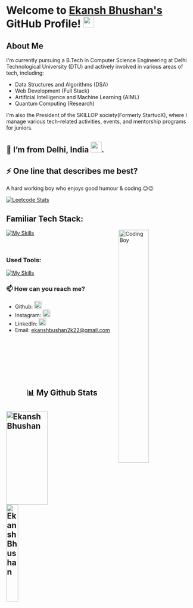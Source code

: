 # Welcome to [Ekansh Bhushan's](ekanshbhushan.in) GitHub Profile! <img src="https://github.com/TheDudeThatCode/TheDudeThatCode/blob/master/Assets/Hi.gif" width="29">

## About Me

I'm currently pursuing a B.Tech in Computer Science Engineering at Delhi Technological University (DTU) and actively involved in various areas of tech, including:

- Data Structures and Algorithms (DSA)
- Web Development (Full Stack)
- Artificial Intelligence and Machine Learning (AIML)
- Quantum Computing (Research)

I'm also the President of the SKILLOP society(Formerly StartuoX), where I manage various tech-related activities, events, and mentorship programs for juniors.

##  🌱 I’m from Delhi, India <img src="https://github.com/TheDudeThatCode/TheDudeThatCode/blob/master/Assets/Earth.gif" width="29">.


## ⚡ One line that describes me best? 
A hard working boy who enjoys good humour & coding.😉😉

[![Leetcode Stats](https://leetcard.jacoblin.cool/JacobLinCool)](https://leetcode.com/JacobLinCool)

<!--
## Projects

Here are some of the projects I've worked on:

- **Number Plate Tracking**: Brief description.
- **YOLO (You Only Live Once)**: .
- **Project Name**: Brief description.

You can find more details about my projects in the [Projects](https://github.com/Ekansh-Bhushan/) section.-->

## Familiar Tech Stack:

<!-- coding boy -->
<img width="40%" align="right" alt="Coding Boy" src="https://github.com/sanajitjana/sanajitjana/blob/master/coding.gif?raw=true" />

<!-- language -->

[![My Skills](https://skillicons.dev/icons?i=java,spring,hibernate,mysql,js,html,css)]()

<br/>

### Used Tools:

[![My Skills](https://skillicons.dev/icons?i=git,github,netlify,heroku,vscode,sts)]()
### 📫 How can you reach me?

- Github: [<img src='https://cdn.jsdelivr.net/npm/simple-icons@3.0.1/icons/github.svg' alt='github' height='20'>](https://github.com/Ekansh-Bhushan)
- Instagram: [<img src='https://cdn.jsdelivr.net/npm/simple-icons@3.0.1/icons/instagram.svg' alt='instagram' height='20'>](https://instagram.com/ekansh__bhushan)
- LinkedIn: [<img src='https://cdn.jsdelivr.net/npm/simple-icons@3.0.1/icons/linkedin.svg' alt='linkedin' height='20'>](https://linkedin.com/ekansh_bhushan)
- Email: [ekanshbushan2k22@gmail.com](mailto:ekanshbushan2k22@gmail.com)


<br />
<br />
<br />
<br />
<br><br>
<h2 align="center">📊 My Github Stats<h2>
<div>
 <img align="left" src="https://github-readme-streak-stats.herokuapp.com?user=Ekansh-Bhushan&theme=tokyonight&border_radius=10" alt="Ekansh Bhushan" height="250px" width="47%" />
<!--  <img align="right" src="https://github-readme-stats.vercel.app/api?username=Ekansh-Bhushan&show_icons=true&theme=tokyonight&border_radus=10" height="255px" width="47%"/> -->
<div>
  </br>
  
<div>
  <img align="left" src="https://github-readme-stats.vercel.app/api/top-langs/?username=Ekansh-Bhushan&theme=tokyonight" alt="Ekansh Bhushan" height="260px" width="25%" />
<!--  <img align="right" src="https://activity-graph.herokuapp.com/graph?username=Ekansh-Bhushan&theme=tokyonight&hide_border=true&area=true&border_radus=10" height="255px" width="70%"/> -->
<div>
